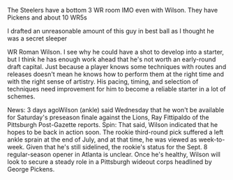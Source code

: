 The Steelers have a bottom 3 WR room IMO even with Wilson. They have Pickens and about 10 WR5s

I drafted an unreasonable amount of this guy in best ball as I thought he was a secret sleeper

WR Roman Wilson. I see why he could have a shot to develop into a starter, but I think he has enough work ahead that he's not worth an early-round draft capital. Just because a player knows some techniques with routes and releases doesn't mean he knows how to perform them at the right time and with the right sense of artistry. His pacing, timing, and selection of techniques need improvement for him to become a reliable starter in a lot of schemes.

News: 3 days agoWilson (ankle) said Wednesday that he won't be available for Saturday's preseason finale against the Lions, Ray Fittipaldo of the Pittsburgh Post-Gazette reports.
Spin: That said, Wilson indicated that he hopes to be back in action soon. The rookie third-round pick suffered a left ankle sprain at the end of July, and at that time, he was viewed as week-to-week. Given that he's still sidelined, the rookie's status for the Sept. 8 regular-season opener in Atlanta is unclear. Once he's healthy, Wilson will look to secure a steady role in a Pittsburgh wideout corps headlined by George Pickens.